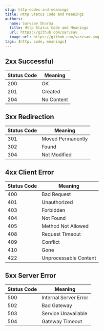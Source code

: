 ```yaml
---
slug: http-codes-and-meanings
title: Http Status Code and Meanings
authors:
  name: Sarvsav Sharma
  title: Http Status Code and Meanings
  url: https://github.com/sarvsav
  image_url: https://github.com/sarvsav.png
tags: [http, code, meanings]
---
```


## 2xx Successful

| Status Code | Meaning      |
|-------------|--------------|
| 200         | OK           |
| 201         | Created      |
| 204         | No Content   |

## 3xx Redirection

| Status Code | Meaning              |
|-------------|----------------------|
| 301         | Moved Permanently    |
| 302         | Found                |
| 304         | Not Modified         |

## 4xx Client Error

| Status Code | Meaning              |
|-------------|----------------------|
| 400         | Bad Request          |
| 401         | Unauthorized         |
| 403         | Forbidden            |
| 404         | Not Found            |
| 405         | Method Not Allowed   |
| 408         | Request Timeout      |
| 409         | Conflict             |
| 410         | Gone                 |
| 422         | Unprocessable Content|

## 5xx Server Error

| Status Code | Meaning                |
|-------------|------------------------|
| 500         | Internal Server Error  |
| 502         | Bad Gateway            |
| 503         | Service Unavailable    |
| 504         | Gateway Timeout        |